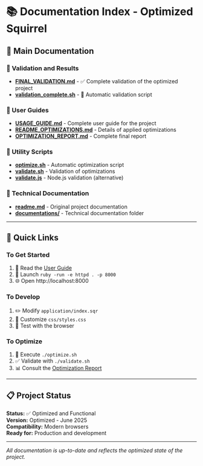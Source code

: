 # 📚 Documentation Index - Optimized Squirrel

## 📖 Main Documentation

### 🎯 Validation and Results
- **[FINAL_VALIDATION.md](FINAL_VALIDATION.md)** - ✅ Complete validation of the optimized project
- **[validation_complete.sh](validation_complete.sh)** - 🔧 Automatic validation script

### 🚀 User Guides
- **[USAGE_GUIDE.md](USAGE_GUIDE.md)** - Complete user guide for the project
- **[README_OPTIMIZATIONS.md](README_OPTIMIZATIONS.md)** - Details of applied optimizations
- **[OPTIMIZATION_REPORT.md](OPTIMIZATION_REPORT.md)** - Complete final report

### 🔧 Utility Scripts
- **[optimize.sh](optimize.sh)** - Automatic optimization script
- **[validate.sh](validate.sh)** - Validation of optimizations
- **[validate.js](validate.js)** - Node.js validation (alternative)

### 📁 Technical Documentation
- **[readme.md](readme.md)** - Original project documentation
- **[documentations/](documentations/)** - Technical documentation folder

---

## 🎯 Quick Links

### To Get Started
1. 📖 Read the [User Guide](USAGE_GUIDE.md)
2. 🚀 Launch `ruby -run -e httpd . -p 8000`
3. 🌐 Open http://localhost:8000

### To Develop
1. ✏️ Modify `application/index.sqr`
2. 🎨 Customize `css/styles.css`
3. 🔧 Test with the browser

### To Optimize
1. 🧹 Execute `./optimize.sh`
2. ✅ Validate with `./validate.sh`
3. 📊 Consult the [Optimization Report](OPTIMIZATION_REPORT.md)

---

## 📋 Project Status

**Status:** ✅ Optimized and Functional  
**Version:** Optimized - June 2025  
**Compatibility:** Modern browsers  
**Ready for:** Production and development

---

*All documentation is up-to-date and reflects the optimized state of the project.*
